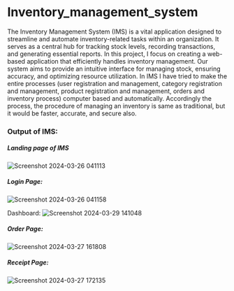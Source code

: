 # Inventory_management_system
The Inventory Management System (IMS) is a vital application designed to streamline and automate inventory-related tasks within an organization. It serves as a central hub for tracking stock levels, recording transactions, and generating essential reports.
In this project, I focus on creating a web-based application that efficiently handles inventory management. Our system aims to provide an intuitive interface for managing stock, ensuring accuracy, and optimizing resource utilization.
In IMS I have tried to make the entire processes (user registration and management, category registration and management, product registration and management, orders and inventory process) computer based and automatically. Accordingly the process, the procedure of managing an inventory is same as traditional, but it would be faster, accurate, and secure also.

### Output of IMS:

##### Landing page of IMS
![Screenshot 2024-03-26 041113](https://github.com/itsme-Awanish/Inventory-Maanagement-System-IMS/assets/32138228/0c171bf7-ade7-497f-82cc-b38c70698ce6)

##### Login Page:
![Screenshot 2024-03-26 041158](https://github.com/itsme-Awanish/Inventory-Maanagement-System-IMS/assets/32138228/1bbe5d40-d715-4caa-828e-258420910025)

Dashboard:
![Screenshot 2024-03-29 141048](https://github.com/itsme-Awanish/Inventory-Maanagement-System-IMS/assets/32138228/c9fce48d-7275-4d52-8176-aa193f8fd55f)

##### Order Page:
![Screenshot 2024-03-27 161808](https://github.com/itsme-Awanish/Inventory-Maanagement-System-IMS/assets/32138228/a283cb9e-6cae-4019-a3d6-4cd4532902f5)

##### Receipt Page:
![Screenshot 2024-03-27 172135](https://github.com/itsme-Awanish/Inventory-Maanagement-System-IMS/assets/32138228/d7d8d125-31ef-4834-9bb2-ea4682eb029d)
